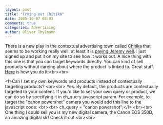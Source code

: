 ```yaml
---
layout: post
title: "Trying out Chitika"
date: 2005-10-07 08:03
comments: true
categories: Advertising
author: Oliver Thylmann
---
```



There is a new play in the contextual advertising town called [Chitika](http://www.chitika.com/) that seems to be working really well, at least it is [paying Jeremy well](http://www.ensight.org/archives/2005/10/06/chitika-eminimalls-review/). I just signed up and put it on my site to see how it works out. A nice thing with this one is that you can target keywords directly. You can kind of sell products without careing about where the product is linked to. Great stuff. [Here](https://chitika.com/faqs.php) is how you do it:&lt;br&gt;&lt;br&gt;

&lt;I&gt;Can I set my own keywords and products instead of contextually targeting products?
&lt;br&gt;&lt;br&gt;
Yes. By default, the products are contextually targeted to your content. If you'd like to set your own query or product, we can do so by specifying it in ch_query javascript param. For example, to target the &quot;canon powershot&quot; camera you would add this line to the javascript code:
&lt;br&gt;&lt;br&gt;
ch_query = &quot;canon powershot&quot;;&lt;/I&gt;
&lt;br&gt;&lt;br&gt;
One thing I could sell you is my new digital camera, the Canon EOS 350D, an amazing digital slr! Check it out:&lt;br&gt;&lt;br&gt;






